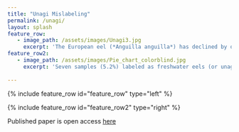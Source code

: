 ```yaml
---
title: "Unagi Mislabeling"
permalink: /unagi/
layout: splash
feature_row:
   - image_path: /assets/images/Unagi3.jpg
     excerpt: 'The European eel (*Anguilla anguilla*) has declined by over 90% since the early 1980s and has been listed as critically endangered. Yet, despite strict export bans from the European Union, the European eel is still sold illegally in many countries. Efforts to monitor the trade of European eels have been primarily concentrated in Asian markets where concerningly high rates of European eel have been reported. Comparably fewer studies have assessed the identities of eel samples from the United States (US), despite the obvious implications for eel conservation. To address this knowledge gap, we purchased 137 eel products (134 freshwater eels and three saltwater eels) from grocers, sushi bars, and restaurants in nine states across the US from 2019 to 2021.'
feature_row2:
   - image_path: /assets/images/Pie_chart_colorblind.jpg
     excerpt: 'Seven samples (5.2%) labeled as freshwater eels (or unagi) were identified as European eels using a combination of mitochondrial (cytochrome b) and nuclear (18S rRNA) restriction digestion assays, a fast and inexpensive molecular tool for seafood identification that can identify hybrids between European eels (*A. anguilla*) and American eels (*A. rostrata*). No hybrids between European and American eels were found and all seven samples identified with restriction digestion as European eels were confirmed by sequencing of cytochrome b and 18S rRNA. Frequency of European eels in US markets did not significantly correlate with state or retail type. Although illegal eel exports are likely reaching US consumers, the frequency of European eel samples in this study of the US market is much lower than found in other non-European countries.'  
 
---
```

{% include feature_row id="feature_row" type="left" %}

{% include feature_row id="feature_row2" type="right" %}

Published paper is open access [here](https://peerj.com/articles/14531/) 
